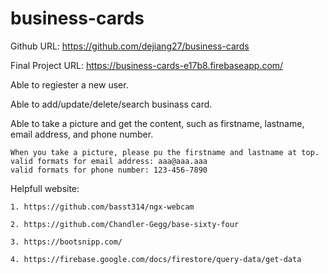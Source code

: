 # business-cards

Github URL: https://github.com/dejiang27/business-cards

Final Project URL: https://business-cards-e17b8.firebaseapp.com/

Able to regiester a new user.

Able to add/update/delete/search businass card. 

Able to take a picture and get the content, such as firstname, lastname, email address, and phone number.

	When you take a picture, please pu the firstname and lastname at top. 
	valid formats for email address: aaa@aaa.aaa
	valid formats for phone number: 123-456-7890

Helpfull website: 

	1. https://github.com/basst314/ngx-webcam

	2. https://github.com/Chandler-Gegg/base-sixty-four
	
	3. https://bootsnipp.com/
	
	4. https://firebase.google.com/docs/firestore/query-data/get-data
